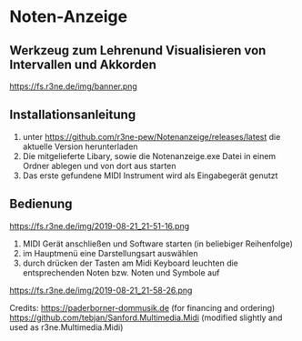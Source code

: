 # Noten-Anzeige
## Werkzeug zum Lehrenund Visualisieren von Intervallen und Akkorden

https://fs.r3ne.de/img/banner.png


## Installationsanleitung
1. unter https://github.com/r3ne-pew/Notenanzeige/releases/latest die aktuelle Version herunterladen
2. Die mitgelieferte Libary, sowie die Notenanzeige.exe Datei in einem Ordner ablegen und von dort aus starten
3. Das erste gefundene MIDI Instrument wird als Eingabegerät genutzt

## Bedienung
https://fs.r3ne.de/img/2019-08-21_21-51-16.png
1. MIDI Gerät anschließen und Software starten (in beliebiger Reihenfolge)
2. im Hauptmenü eine Darstellungsart auswählen
3. durch drücken der Tasten am Midi Keyboard leuchten die entsprechenden Noten bzw. Noten und Symbole auf

https://fs.r3ne.de/img/2019-08-21_21-58-26.png


Credits:
https://paderborner-dommusik.de (for financing and ordering)
https://github.com/tebjan/Sanford.Multimedia.Midi (modified slightly and used as r3ne.Multimedia.Midi)
